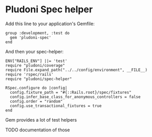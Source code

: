# Pludoni Spec helper

Add this line to your application's Gemfile:

    group :development, :test do
      gem 'pludoni-spec'
    end

And then your spec-helper:

    ENV["RAILS_ENV"] ||= 'test'
    require "pludoni/coverage"
    require File.expand_path("../../config/environment", __FILE__)
    require 'rspec/rails'
    require "pludoni/spec-helper"

    RSpec.configure do |config|
      config.fixture_path = "#{::Rails.root}/spec/fixtures"
      config.infer_base_class_for_anonymous_controllers = false
      config.order = "random"
      config.use_transactional_fixtures = true
    end


Gem provides a lot of test helpers


TODO documentation of those
